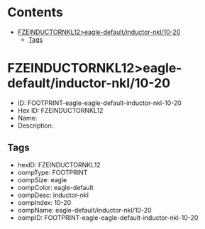 



Contents
========

* [FZEINDUCTORNKL12>eagle-default/inductor-nkl/10-20](#fzeinductornkl12eagle-defaultinductor-nkl10-20)
	* [Tags](#tags)

# FZEINDUCTORNKL12>eagle-default/inductor-nkl/10-20

- ID: FOOTPRINT-eagle-eagle-default-inductor-nkl-10-20
- Hex ID: FZEINDUCTORNKL12
- Name: 
- Description: 

## Tags

- hexID: FZEINDUCTORNKL12
- oompType: FOOTPRINT
- oompSize: eagle
- oompColor: eagle-default
- oompDesc: inductor-nkl
- oompIndex: 10-20
- oompName: eagle-default/inductor-nkl/10-20
- oompID: FOOTPRINT-eagle-eagle-default-inductor-nkl-10-20
